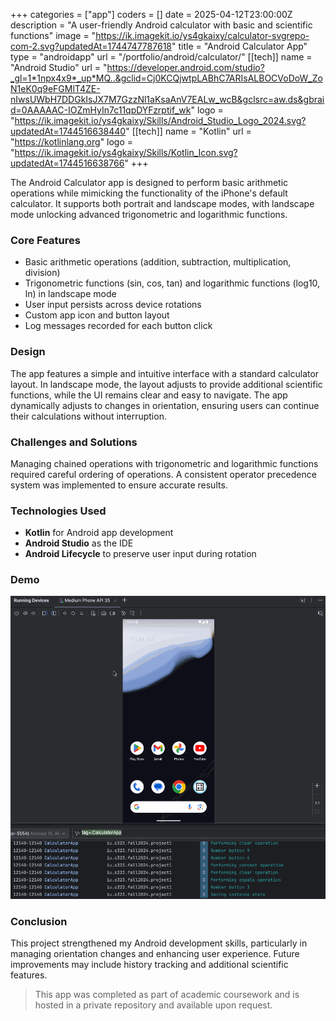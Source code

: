 +++
categories = ["app"]
coders = []
date = 2025-04-12T23:00:00Z
description = "A user-friendly Android calculator with basic and scientific functions"
image = "https://ik.imagekit.io/ys4gkaixy/calculator-svgrepo-com-2.svg?updatedAt=1744747787618"
title = "Android Calculator App"
type = "androidapp"
url = "/portfolio/android/calculator/"
[[tech]]
name = "Android Studio"
url = "https://developer.android.com/studio?_gl=1*1npx4x9*_up*MQ..&gclid=Cj0KCQjwtpLABhC7ARIsALBOCVoDoW_ZoN1eK0q9eFGMlT4ZE-nIwsUWbH7DDGkIsJX7M7GzzNl1aKsaAnV7EALw_wcB&gclsrc=aw.ds&gbraid=0AAAAAC-IOZmHyIn7c11qpDYFzrptif_wk"
logo = "https://ik.imagekit.io/ys4gkaixy/Skills/Android_Studio_Logo_2024.svg?updatedAt=1744516638440"
[[tech]]
name = "Kotlin"
url = "https://kotlinlang.org"
logo = "https://ik.imagekit.io/ys4gkaixy/Skills/Kotlin_Icon.svg?updatedAt=1744516638766"
+++

The Android Calculator app is designed to perform basic arithmetic operations while mimicking the functionality of the iPhone's default calculator. It supports both portrait and landscape modes, with landscape mode unlocking advanced trigonometric and logarithmic functions.

### Core Features

- Basic arithmetic operations (addition, subtraction, multiplication, division)
- Trigonometric functions (sin, cos, tan) and logarithmic functions (log10, ln) in landscape mode
- User input persists across device rotations
- Custom app icon and button layout
- Log messages recorded for each button click

### Design

The app features a simple and intuitive interface with a standard calculator layout. In landscape mode, the layout adjusts to provide additional scientific functions, while the UI remains clear and easy to navigate. The app dynamically adjusts to changes in orientation, ensuring users can continue their calculations without interruption.

### Challenges and Solutions

Managing chained operations with trigonometric and logarithmic functions required careful ordering of operations. A consistent operator precedence system was implemented to ensure accurate results.

### Technologies Used

- **Kotlin** for Android app development
- **Android Studio** as the IDE
- **Android Lifecycle** to preserve user input during rotation

### Demo

![Calculator App Screenshot](/calculator_demo_2.gif)

### Conclusion

This project strengthened my Android development skills, particularly in managing orientation changes and enhancing user experience. Future improvements may include history tracking and additional scientific features.

> This app was completed as part of academic coursework and is hosted in a private repository and available upon request.  